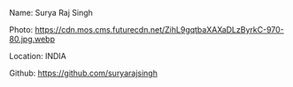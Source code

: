 Name: Surya Raj Singh

Photo: https://cdn.mos.cms.futurecdn.net/ZihL9gqtbaXAXaDLzByrkC-970-80.jpg.webp

Location: INDIA

Github: https://github.com/suryarajsingh
